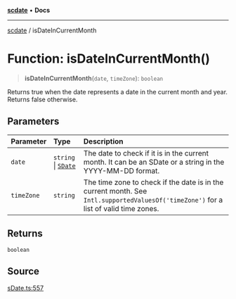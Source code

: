 [**scdate**](../README.md) • **Docs**

---

[scdate](../README.md) / isDateInCurrentMonth

# Function: isDateInCurrentMonth()

> **isDateInCurrentMonth**(`date`, `timeZone`): `boolean`

Returns true when the date represents a date in the current month and year.
Returns false otherwise.

## Parameters

| Parameter  | Type                                       | Description                                                                                                                          |
| :--------- | :----------------------------------------- | :----------------------------------------------------------------------------------------------------------------------------------- |
| `date`     | `string` \| [`SDate`](../classes/SDate.md) | The date to check if it is in the current month. It can be an SDate or a string in the YYYY-MM-DD format.                            |
| `timeZone` | `string`                                   | The time zone to check if the date is in the current month. See `Intl.supportedValuesOf('timeZone')` for a list of valid time zones. |

## Returns

`boolean`

## Source

[sDate.ts:557](https://github.com/ericvera/scdate/blob/main/src/sDate.ts#L557)
